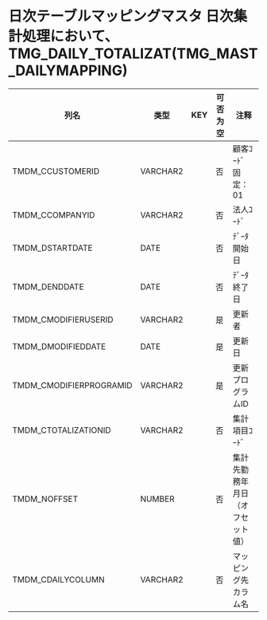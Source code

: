 # 日次テーブルマッピングマスタ                日次集計処理において、TMG_DAILY_TOTALIZAT(TMG_MAST_DAILYMAPPING)
| 列名   | 类型   | KEY  | 可否为空 | 注释   |
| ---- | ---- | ---- | ---- | ---- |
|TMDM_CCUSTOMERID|VARCHAR2||否|顧客ｺｰﾄﾞ                        固定：01                                                       |
|TMDM_CCOMPANYID|VARCHAR2||否|法人ｺｰﾄﾞ                                                                                    |
|TMDM_DSTARTDATE|DATE||否|ﾃﾞｰﾀ開始日                                                                                   |
|TMDM_DENDDATE|DATE||否|ﾃﾞｰﾀ終了日                                                                                   |
|TMDM_CMODIFIERUSERID|VARCHAR2||是|更新者                                                                                       |
|TMDM_DMODIFIEDDATE|DATE||是|更新日                                                                                       |
|TMDM_CMODIFIERPROGRAMID|VARCHAR2||是|更新プログラムID                                                                                 |
|TMDM_CTOTALIZATIONID|VARCHAR2||否|集計項目ｺｰﾄﾞ                                                                                  |
|TMDM_NOFFSET|NUMBER||否|集計先勤務年月日（オフセット値）                                                                          |
|TMDM_CDAILYCOLUMN|VARCHAR2||否|マッピング先カラム名                                                                                |
